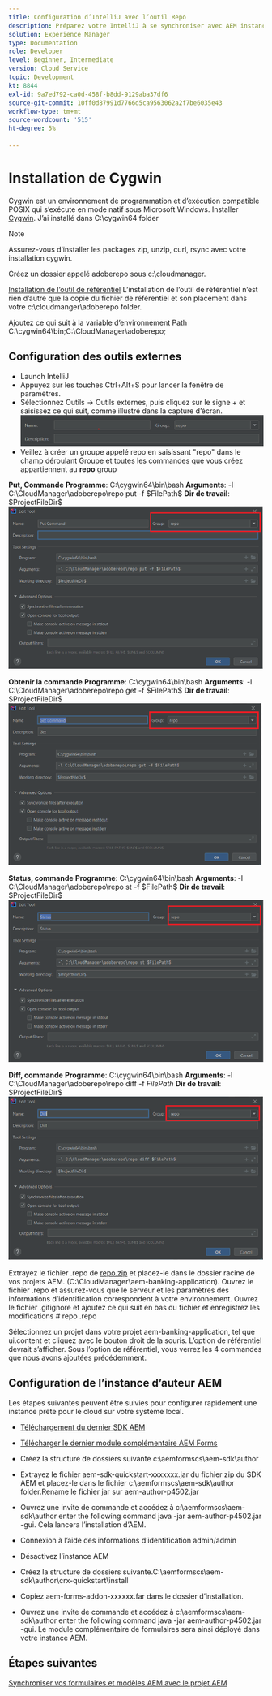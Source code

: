 ```yaml
---
title: Configuration d’IntelliJ avec l’outil Repo
description: Préparez votre IntelliJ à se synchroniser avec AEM instance prête pour le cloud
solution: Experience Manager
type: Documentation
role: Developer
level: Beginner, Intermediate
version: Cloud Service
topic: Development
kt: 8844
exl-id: 9a7ed792-ca0d-458f-b8dd-9129aba37df6
source-git-commit: 10ff0d87991d7766d5ca9563062a2f7be6035e43
workflow-type: tm+mt
source-wordcount: '515'
ht-degree: 5%

---
```


# Installation de Cygwin


Cygwin est un environnement de programmation et d’exécution compatible POSIX qui s’exécute en mode natif sous Microsoft Windows.
Installer [Cygwin](https://www.cygwin.com/). J’ai installé dans C:\cygwin64 folder
>[!NOTE]
> Assurez-vous d’installer les packages zip, unzip, curl, rsync avec votre installation cygwin.

Créez un dossier appelé adoberepo sous c:\cloudmanager.

[Installation de l’outil de référentiel](https://github.com/Adobe-Marketing-Cloud/tools/tree/master/repo) L’installation de l’outil de référentiel n’est rien d’autre que la copie du fichier de référentiel et son placement dans votre c:\cloudmanger\adoberepo folder.

Ajoutez ce qui suit à la variable d’environnement Path C:\cygwin64\bin;C:\CloudManager\adoberepo;

## Configuration des outils externes

* Launch IntelliJ
* Appuyez sur les touches Ctrl+Alt+S pour lancer la fenêtre de paramètres.
* Sélectionnez Outils -> Outils externes, puis cliquez sur le signe + et saisissez ce qui suit, comme illustré dans la capture d’écran.
  ![rep](assets/repo.png)
* Veillez à créer un groupe appelé repo en saisissant &quot;repo&quot; dans le champ déroulant Groupe et toutes les commandes que vous créez appartiennent au **repo** group


**Put, Commande**
**Programme**: C:\cygwin64\bin\bash
**Arguments**: -l C:\CloudManager\adoberepo\repo put -f \$FilePath\$
**Dir de travail**: \$ProjectFileDir\$
![put-command](assets/put-command.png)

**Obtenir la commande**
**Programme**: C:\cygwin64\bin\bash
**Arguments**: -l C:\CloudManager\adoberepo\repo get -f \$FilePath\$
**Dir de travail**: \$ProjectFileDir\$
![get-command](assets/get-command.png)

**Status, commande**
**Programme**: C:\cygwin64\bin\bash
**Arguments**: -l C:\CloudManager\adoberepo\repo st -f \$FilePath\$
**Dir de travail**: \$ProjectFileDir\$
![status-command](assets/status-command.png)

**Diff, commande**
**Programme**: C:\cygwin64\bin\bash
**Arguments**: -l C:\CloudManager\adoberepo\repo diff -f $FilePath$
**Dir de travail**: \$ProjectFileDir\$
![diff-command](assets/diff-command.png)

Extrayez le fichier .repo de [repo.zip](assets/repo.zip) et placez-le dans le dossier racine de vos projets AEM. (C:\CloudManager\aem-banking-application). Ouvrez le fichier .repo et assurez-vous que le serveur et les paramètres des informations d’identification correspondent à votre environnement.
Ouvrez le fichier .gitignore et ajoutez ce qui suit en bas du fichier et enregistrez les modifications \# repo .repo

Sélectionnez un projet dans votre projet aem-banking-application, tel que ui.content et cliquez avec le bouton droit de la souris. L’option de référentiel devrait s’afficher. Sous l’option de référentiel, vous verrez les 4 commandes que nous avons ajoutées précédemment.

## Configuration de l’instance d’auteur AEM

Les étapes suivantes peuvent être suivies pour configurer rapidement une instance prête pour le cloud sur votre système local.
* [Téléchargement du dernier SDK AEM](https://experience.adobe.com/#/downloads/content/software-distribution/en/aemcloud.html)

* [Télécharger le dernier module complémentaire AEM Forms](https://experience.adobe.com/#/downloads/content/software-distribution/en/aemcloud.html?lang=fr)

* Créez la structure de dossiers suivante c:\aemformscs\aem-sdk\author

* Extrayez le fichier aem-sdk-quickstart-xxxxxxx.jar du fichier zip du SDK AEM et placez-le dans le fichier c:\aemformscs\aem-sdk\author folder.Rename le fichier jar sur aem-author-p4502.jar

* Ouvrez une invite de commande et accédez à c:\aemformscs\aem-sdk\author enter the following command java -jar aem-author-p4502.jar -gui. Cela lancera l’installation d’AEM.
* Connexion à l’aide des informations d’identification admin/admin
* Désactivez l’instance AEM
* Créez la structure de dossiers suivante.C:\aemformscs\aem-sdk\author\crx-quickstart\install
* Copiez aem-forms-addon-xxxxxx.far dans le dossier d’installation.
* Ouvrez une invite de commande et accédez à c:\aemformscs\aem-sdk\author enter the following command java -jar aem-author-p4502.jar -gui. Le module complémentaire de formulaires sera ainsi déployé dans votre instance AEM.

## Étapes suivantes

[Synchroniser vos formulaires et modèles AEM avec le projet AEM](./deploy-your-first-form.md)
